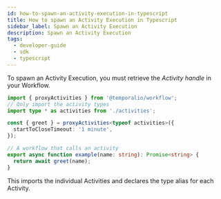 ```yaml
---
id: how-to-spawn-an-activity-execution-in-typescript
title: How to spawn an Activity Execution in Typescript
sidebar_label: Spawn an Activity Execution
description: Spawn an Activity Execution
tags:
  - developer-guide
  - sdk
  - typescript
---
```


To spawn an Activity Execution, you must retrieve the _Activity handle_ in your Workflow.

```typescript
import { proxyActivities } from '@temporalio/workflow';
// Only import the activity types
import type * as activities from './activities';

const { greet } = proxyActivities<typeof activities>({
  startToCloseTimeout: '1 minute',
});

// A workflow that calls an activity
export async function example(name: string): Promise<string> {
  return await greet(name);
}
```

This imports the individual Activities and declares the type alias for each Activity.
